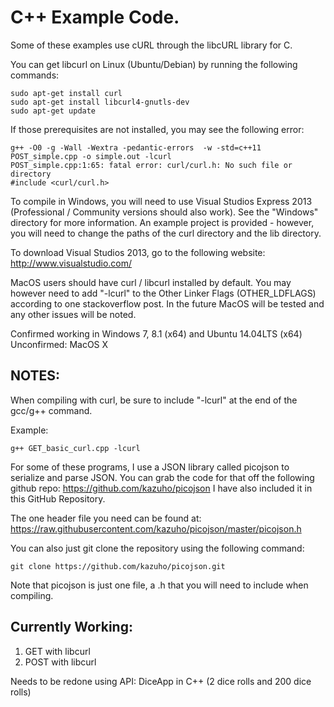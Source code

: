 C++ Example Code.
=================

Some of these examples use cURL through the libcURL library for C.

You can get libcurl on Linux (Ubuntu/Debian) by running the following commands:

```
sudo apt-get install curl
sudo apt-get install libcurl4-gnutls-dev
sudo apt-get update
```

If those prerequisites are not installed, you may see the following error:

```
g++ -O0 -g -Wall -Wextra -pedantic-errors  -w -std=c++11 POST_simple.cpp -o simple.out -lcurl
POST_simple.cpp:1:65: fatal error: curl/curl.h: No such file or directory
#include <curl/curl.h>            
```

To compile in Windows, you will need to use Visual Studios Express 2013 (Professional / Community versions should also work).
See the "Windows" directory for more information. An example project is provided - however, you will need to change
the paths of the curl directory and the lib directory.

To download Visual Studios 2013, go to the following website: http://www.visualstudio.com/

MacOS users should have curl / libcurl installed by default.
You may however need to add "-lcurl" to the Other Linker Flags (OTHER_LDFLAGS) according to one stackoverflow post.
In the future MacOS will be tested and any other issues will be noted.


Confirmed working in Windows 7, 8.1 (x64) and Ubuntu 14.04LTS (x64)
Unconfirmed: MacOS X

NOTES:
-------------

When compiling with curl, be sure to include "-lcurl" at the end of the gcc/g++ command.

Example:

```
g++ GET_basic_curl.cpp -lcurl
```


For some of these programs, I use a JSON library called picojson to serialize and parse JSON. 
You can grab the code for that off the following github repo: https://github.com/kazuho/picojson
I have also included it in this GitHub Repository. 

The one header file you need can be found at: https://raw.githubusercontent.com/kazuho/picojson/master/picojson.h

You can also just git clone the repository using the following command:

```
git clone https://github.com/kazuho/picojson.git
```

Note that picojson is just one file, a .h that you will need to include when compiling.


Currently Working:
----------------------------

1. GET with libcurl
2. POST with libcurl


Needs to be redone using API:
DiceApp in C++ (2 dice rolls and 200 dice rolls)